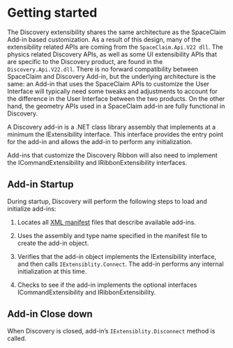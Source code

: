 # Getting started

The Discovery extensibility shares the same architecture as the SpaceClaim Add-in based customization. As a result of this design, many of the extensibility related APIs are coming from the `SpaceClaim.Api.V22 dll`. The physics related Discovery APIs, as well as some UI extensibility APIs that are specific to the Discovery product, are found in the `Discovery.Api.V22.dll`. There is no forward compatibility between SpaceClaim and Discovery Add-in, but the underlying architecture is the same: an Add-in that uses the SpaceClaim APIs to customize the User Interface will typically need some tweaks and adjustments to account for the difference in the User Interface between the two products. On the other hand, the geometry APIs used in a SpaceClaim add-in are fully functional in Discovery.

A Discovery add-in is a .NET class library assembly that implements at a minimum the IExtensibility interface. This interface provides the entry point for the add-in and allows the add-in to perform any initialization.

Add-ins that customize the Discovery Ribbon will also need to implement the ICommandExtensibility and IRibbonExtensibility interfaces.

## Add-in Startup

During startup, Discovery will perform the following steps to load and initialize add-ins:

1.  Locates all [XML manifest](c_disco_api_manifest.md) files that describe available add-ins.

2.  Uses the assembly and type name specified in the manifest file to create the add-in object.

3.  Verifies that the add-in object implements the IExtensibility interface, and then calls `IExtensiblity.Connect`. The add-in performs any internal initialization at this time.

4.  Checks to see if the add-in implements the optional interfaces ICommandExtensibility and IRibbonExtensibility.


## Add-in Close down

When Discovery is closed, add-in’s `IExtensiblity.Disconnect` method is called.

